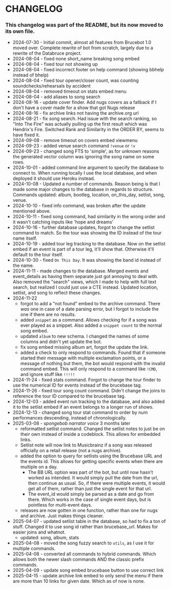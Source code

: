 # CHANGELOG

### This changelog was part of the README, but its now moved to its own file.

- 2024-07-30 - Initial commit, almost all features from Brucebot 1.0 moved over. Complete rewrite of bot from scratch, largely due to a rewrite of the Databruce project.
- 2024-08-04 - fixed none short_name breaking song embed
- 2024-08-04 - fixed tour not showing up
- 2024-08-04 - fixed incorrect footer on help command (showing bbhelp instead of bhelp)
- 2024-08-04 - fixed tour opener/closer count, was counting soundchecks/rehearsals by accident
- 2024-08-04 - removed timeout on stats embed menu
- 2024-08-04 - add aliases to song search
- 2024-08-16 - update cover finder. Add nugs covers as a fallback if I don't have a cover made for a show that got Nugs release
- 2024-08-16 - fix archive links not having the archive.org url
- 2024-08-21 - fix song search. Had issue with the search ranking, so "Into The Fire" was actually pulling up the first result which was Hendrix's Fire. Switched Rank and Similarity in the ORDER BY, seems to have fixed it.
- 2024-09-08 - remove timeout on covers embed viewmenu
- 2024-09-23 - added venue search command `!venue` or `!v`
- 2024-09-23 - changed song FTS to 'simple', as for unknown reasons the generated vector column was ignoring the song name on some rows.
- 2024-10-01 - added command line argument to specify the database to connect to. When running locally I use the local database, and when deployed it should use Heroku instead.
- 2024-10-08 - Updated a number of commands. Reason being is that I made some major changes to the database in regards to structure. Commands updated: album, bootleg, location, on_this_day, setlist, song, venue.
- 2024-10-10 - fixed info command, was broken after the update mentioned above.
- 2024-10-11 - fixed song command, had similarity in the wrong order and it wasn't catching inputs like 'hope and dreams'
- 2024-10-16 - further database updates, forgot to change the setlist command to match. So the tour was showing the ID instead of the tour name itself.
- 2024-10-19 - added tour leg tracking to the database. Now on the setlist embed if an event is part of a tour leg, it'll show that. Otherwise it'll default to the tour itself.
- 2024-10-30 - fixed `On This Day`. It was showing the band id instead of the name.
- 2024-11-11 - made changes to the database. Merged events and event_details as having them separate just got annoying to deal with. Also removed the "search" views, which I made to help with full text search, but realized I could just use a CTE instead. Updated location, setlist, and song to reflect these changes.
- 2024-11-22
  - forgot to add a "not found" embed to the archive command. There _was_ one in case of a date parsing error, but I forgot to include the one if there are no results.
  - added `snippet` as a command. Allows checking for if a song was ever played as a snippet. Also added a `snippet count` to the normal song embed.
  - updated `album` to new schema. I changed the names of some columns and didn't yet update the bot.
  - fix song embed missing album art, forgot the update the link.
  - added a check to only respond to commands. Found that if someone started their message with multiple exclamation points, or a message of nothing but them, the bot would respond with the invalid command embed. This will only respond to a command like `!CMD`, and ignore stuff like `!!!!!`
- 2024-11-24 - fixed stats command. Forgot to change the tour finder to use the numerical ID for events instead of the brucebase tag.
- 2024-11-26 - fixed tour song count command. Didn't change the joins to reference the tour ID compared to the brucebase tag.
- 2024-12-03 - added event run tracking to the database, and also added it to the setlist embed if an event belongs to a longer run of shows.
- 2024-12-13 - changed song tour stat command to order by num performances descending, instead of chronologically.
- 2025-03-08 - _spongebob narrator voice_ 3 months later
  - reformatted setlist command. Changed the setlist notes to just be on their own instead of inside a codeblock. This allows for embedded links.
  - Setlist note will now link to Musicbrainz if a song was released officially on a retail release (not a nugs archive).
  - added the option to query for setlists using the Brucebase URL and the events id. This allows for getting specific events when there are multiple on a day.
    - The BB URL option was part of the bot, but until now hasn't worked as intended. It would simply pull the date from the url, then continue as usual. So, if there were multiple events, it would get all of them, rather than just the single event for that url.
    - The event_id would simply be parsed as a date and go from there. Which works in the case of single event days, but is pointless for multi-event days.
  - releases are now gotten in one function, rather than one for nugs and archive. Just makes things cleaner.
- 2025-04-07 - updated setlist table in the database, so had to fix a ton of stuff. Changed it to use song id rather than brucebase_url. Makes for easier joins and whatnot.
  - updated: song, album, stats
- 2025-04-08 - moved the song fuzzy search to `utils`, as I use it for multiple commands.
- 2025-04-08 - converted all commands to hybrid commands. Which allows both the newer slash commands AND the classic prefix commands.
- 2025-04-09 - update song embed brucebase button to use correct link
- 2025-04-15 - update archive link embed to only send the menu if there are more than 10 links for given date. Which as of now is none.
